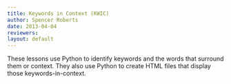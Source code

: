 ```yaml
---
title: Keywords in Context (KWIC)
author: Spencer Roberts
date: 2013-04-04
reviewers: 
layout: default
---
```


These lessons use Python to identify keywords and the words that
surround them or context. They also use Python to create HTML files that
display those keywords-in-context.
